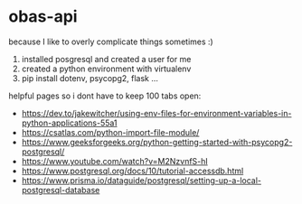 # obas-api

because I like to overly complicate things sometimes :)

1. installed posgresql and created a user for me
2. created a python environment with virtualenv
3. pip install dotenv, psycopg2, flask
...


helpful pages so i dont have to keep 100 tabs open:
- https://dev.to/jakewitcher/using-env-files-for-environment-variables-in-python-applications-55a1
- https://csatlas.com/python-import-file-module/
- https://www.geeksforgeeks.org/python-getting-started-with-psycopg2-postgresql/
- https://www.youtube.com/watch?v=M2NzvnfS-hI
- https://www.postgresql.org/docs/10/tutorial-accessdb.html
- https://www.prisma.io/dataguide/postgresql/setting-up-a-local-postgresql-database

